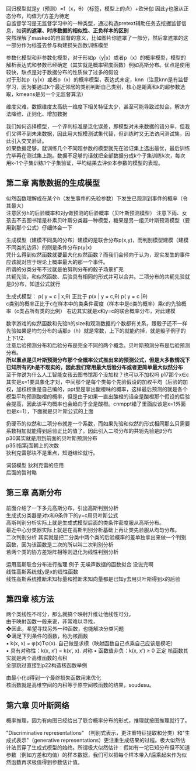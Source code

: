 
回归模型就是y（预测）=f（x，θ）（标签，模型上的点）+欧米伽 因此y也服从正态分布，均值为f方差为待定  
自监督学习是无监督学习中的一种类型，通过构造pretext辅助任务去挖掘监督信息，如**词的遮罩、时序数据的相似性、正负样本的区别**   
突然理解了masked的自监督的意义，比如图片你遮罩了一部分，然后拿遮罩的这一部分作为标签去参与构建损失函数训练模型  

参数化模型和非参数化模型，对于形如p（y|x）或者p（x）的概率模型，模型的解析表达式和参数已经确定（其实就是概率密度函数）例如高斯分布。优点是使用较快，缺点是对于数据分布的性质做了过多的假设  
对于形如p（y|x）或者p（x）的概率模型，表达式未定，knn（注意knn是有监督学习，因为要通过k个最近邻居的类别判断自己类别，核心是距离和k的超参数选取，kmeans是另一个无监督算法）  

维度灾难，数据维度太高统一维度下相关特征太少，甚至可能导致过拟合。解决方法降维、正则化、增加数据  

我们如何选择模型，一个评判标准是泛化误差，即模型对未来数据的错分率，但我们又得不到未来数据，因此用大规模测试集代替，但训练时又无法访问测试集，因此引入交叉验证。  
如果数据足够，就训练几个不同超参数的模型就先在验证集上选出最优，最后训练完毕再在测试集上跑。数据不足够的话就把全部数据分成k个子集训练k次，每次用k-1个子集训练1个子集验证，平均结果去评价本参数的模型的表现。  

## 第二章 离散数据的生成模型  
似然函数理解成在某个h（发生事件的先验参数）下发生已观测到事件的概率（令其最大）  
注意区分h的后验概率和对y做预测的后验概率（贝叶斯预测模型）
注意下雨、女孩去不去图书馆是朴素贝叶斯分类器一种模型，糖果是另一组贝叶斯预测模型（要用到那个公式）仔细体会一下  

生成模型（建模不同类的分布）建模的是联合分布p(x,y)，而判别模型建模（建模不同类的边界）的则是条件分布p(y|x)  
凭什么得到似然函数就要最大化似然函数？而我们会倾向于认为，现实发生的事件应该就对应于理论上概率最大的那一个事件。  
所谓的分类分布不过就是伯努利分布的骰子场景扩充    
共轭先验，和似然函数、后验具有相同的形式并可以合并。二项分布的共轭先验就是β分布，知道公式就行   

生成式模型：
p( y = c | x,θ) 正比于 p(x | y = c,θ) p( y = c |θ)    
c类别的概率正比于c在样本中的类条件密度（样本中是c类的概率）乘c的先验概率（c类占所有类的比例） 右边其实就是x和y=c的联合概率分布，对此建模  

数字游戏的似然函数和先验h的size和观测数据的个数都有关系，跟骰子还不一样  
先验如果是均匀分布的话那p（h）就是常数，上下的就能约掉，就是骰子例子的上下1/2.  
注意后验预测分布和后验分布是完全不同的两个概念。贝叶斯预测分布是后验预测分布。  
**所以重点是贝叶斯预测分布那个全概率公式推出来的预测公式，但是大多数情况下已知所有的h是不现实的，因此我们常用最大后验分布或者更简单最大似然分布**  
至于你说为什么人工智能女孩去图书馆那个没加权？也可以不加权吗
p17那个x∈c其实是x=1要具象化才对，中间那个是每个类每个先验假设的加权平均（后验的加权，加权权重是自己编的，ppt里是拿出酸橙味的概率，这样最后预测的就是各个模型平均预测酸橙的概率，但是由于如果一直出酸橙的话全是酸橙那个假设的后验会提高，因此该平均概率也会趋向于全是酸橙。cnmppt错了里面应该是x=1外面也是x=1），下面就是贝叶斯公式的上面  

扔硬币的似然和二项分布就差一个系数，而如果先验和似然的形式相同那么只需要系数相加就能得到后验正比的值了。因此引入二项分布的共轭先验是β分布  
p30其实就是用到前面的贝叶斯预测分布  
p35I指第j面朝上的次数  
狄利克雷那块不是重点，知道结论就行。  

词袋模型 狄利克雷的应用  
后面的暂时略  

## 第三章 高斯分布  
前面介绍了一下多元高斯分布，引出高斯判别分析    
生成式分类器是对x和θ条件下的y=c用贝叶斯公式  
高斯判别分析实际上就是生成式模型后面的类条件密度服从高斯分布。  
最近中心分类器实际上就是在高斯判别分析基础上再让类先验服从均匀分布。  
二次判别分析 其实就是把二分类中两个类的后验概率的差单独拿出来做一个判别函数，因为该函数是二次的所以叫二次判别分析  
若两个类的协方差矩阵相等则退化为线性判别分析  


运用高斯联合分布进行推理
例子 无噪声数据的函数拟合 没说完啊  
线性高斯系统就y是x的线性函数  
线性高斯系统推断未知标量和推断未知向量都是已知y去用贝叶斯得到x的后验  



## 第四章 核方法  
两个类线性不可分，那么就搞个映射升维让他线性可分。  
由于映射函数一般来说，非常难以寻找，  
❖因此，希望寻找另外一种函数，也能解决分类问题  
❖满足下列条件的函数，称为核函数  
▪ k(x, x) = φ(x)Tφ(x). 自己做是求模（映射函数自己点乘自己应该是模吧）  
▪ 具有对称性：k(x, x’) = k(x’, x).  对称 
▪ 函数值非负：k(x, x’) ≥ 0 正定 
核函数其实就是两个高维函数的点积  
全部跳过直接到p22构造核函数举例  

由最小化d得到一个最终损失函数用来优化  
核函数就是高维空间的内积等于原空间核函数的结果，soudesu。  

## 第六章 贝叶斯网络 
概率推理，因为有向图已经给出了联合概率分布的形式，推理就按图推理就行了。  


"Discriminative representations" （判别式表示，更注重特征提取和分类）和"生成式表示"（generative representations）更注重生成结果的过程。极大似然估计法贯穿了生成式模型的始终。所谓极大似然估计：假如有一坨已知分布但不知道参数（例如方差和均值）的样本数据，我们可以把每个样本带入f后乘起来作为似然函数再求极值得到参数估计值。  
